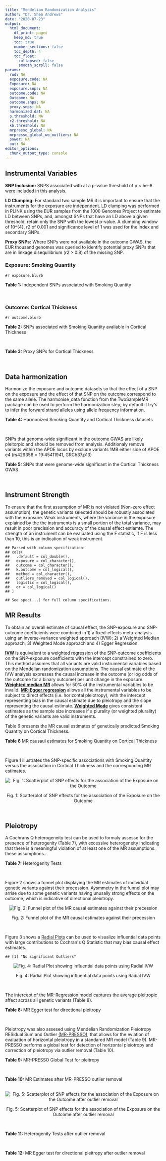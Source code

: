 ```yaml
---
title: "Mendelian Randomization Analysis"
author: "Dr. Shea Andrews"
date: "2020-07-23"
output:
  html_document:
    df_print: paged
    keep_md: true
    toc: true
    number_sections: false
    toc_depth: 4
    toc_float:
      collapsed: false
      smooth_scroll: false
params:
  rwd: NA
  exposure.code: NA
  Exposure: NA
  exposure.snps: NA
  outcome.code: NA
  Outcome: NA
  outcome.snps: NA
  proxy.snps: NA
  harmonized.dat: NA
  p.threshold: NA
  r2.threshold: NA
  kb.threshold: NA
  mrpresso_global: NA
  mrpresso_global_wo_outliers: NA
  power: NA
  out: NA
editor_options:
  chunk_output_type: console
---
```







## Instrumental Variables
**SNP Inclusion:** SNPS associated with at a p-value threshold of p < 5e-8 were included in this analysis.
<br>

**LD Clumping:** For standard two sample MR it is important to ensure that the instruments for the exposure are independent. LD clumping was performed in PLINK using the EUR samples from the 1000 Genomes Project to estimate LD between SNPs, and, amongst SNPs that have an LD above a given threshold, retain only the SNP with the lowest p-value. A clumping window of 10^{4}, r2 of 0.001 and significance level of 1 was used for the index and secondary SNPs.
<br>

**Proxy SNPs:** Where SNPs were not available in the outcome GWAS, the EUR thousand genomes was queried to identify potential proxy SNPs that are in linkage disequilibrium (r2 > 0.8) of the missing SNP.
<br>

### Exposure: Smoking Quantity
`#r exposure.blurb`
<br>

**Table 1:** Independent SNPs associated with Smoking Quantity
<div data-pagedtable="false">
  <script data-pagedtable-source type="application/json">
{"columns":[{"label":["SNP"],"name":[1],"type":["chr"],"align":["left"]},{"label":["CHROM"],"name":[2],"type":["dbl"],"align":["right"]},{"label":["POS"],"name":[3],"type":["dbl"],"align":["right"]},{"label":["REF"],"name":[4],"type":["chr"],"align":["left"]},{"label":["ALT"],"name":[5],"type":["chr"],"align":["left"]},{"label":["AF"],"name":[6],"type":["dbl"],"align":["right"]},{"label":["BETA"],"name":[7],"type":["dbl"],"align":["right"]},{"label":["SE"],"name":[8],"type":["dbl"],"align":["right"]},{"label":["Z"],"name":[9],"type":["dbl"],"align":["right"]},{"label":["P"],"name":[10],"type":["dbl"],"align":["right"]},{"label":["N"],"name":[11],"type":["dbl"],"align":["right"]},{"label":["TRAIT"],"name":[12],"type":["chr"],"align":["left"]}],"data":[{"1":"rs6663484","2":"1","3":"33878554","4":"T","5":"G","6":"0.3572470","7":"0.009431570","8":"0.001715454","9":"5.498","10":"3.843e-08","11":"335394","12":"Cigarettes_Per_Day"},{"1":"rs11264100","2":"1","3":"35591626","4":"A","5":"G","6":"0.8814240","7":"-0.010396900","8":"0.001714250","9":"-6.065","10":"1.323e-09","11":"335394","12":"Cigarettes_Per_Day"},{"1":"rs2072659","2":"1","3":"154548521","4":"C","5":"G","6":"0.1007260","7":"-0.012620500","8":"0.001711486","9":"-7.374","10":"1.659e-13","11":"335394","12":"Cigarettes_Per_Day"},{"1":"rs34973462","2":"1","3":"175993820","4":"C","5":"T","6":"0.4145770","7":"0.010078692","8":"0.001714646","9":"5.878","10":"4.157e-09","11":"335394","12":"Cigarettes_Per_Day"},{"1":"rs7599488","2":"2","3":"60718347","4":"C","5":"T","6":"0.4428680","7":"0.009946318","8":"0.001709871","9":"5.817","10":"5.974e-09","11":"337334","12":"Cigarettes_Per_Day"},{"1":"rs78408772","2":"2","3":"62710608","4":"C","5":"T","6":"0.0813701","7":"-0.009453846","8":"0.001710484","9":"-5.527","10":"3.250e-08","11":"337334","12":"Cigarettes_Per_Day"},{"1":"rs10204824","2":"2","3":"148372720","4":"A","5":"G","6":"0.5798550","7":"-0.012300300","8":"0.001706952","9":"-7.206","10":"5.754e-13","11":"337334","12":"Cigarettes_Per_Day"},{"1":"rs2084533","2":"3","3":"16872929","4":"C","5":"T","6":"0.3500730","7":"0.010643680","8":"0.001709005","9":"6.228","10":"4.718e-10","11":"337334","12":"Cigarettes_Per_Day"},{"1":"rs7431710","2":"3","3":"48935583","4":"G","5":"A","6":"0.6480000","7":"-0.012329218","8":"0.001711441","9":"-7.204","10":"5.832e-13","11":"335553","12":"Cigarettes_Per_Day"},{"1":"rs58889493","2":"3","3":"85622699","4":"T","5":"A","6":"0.6837700","7":"0.009410614","8":"0.001715074","9":"5.487","10":"4.095e-08","11":"335553","12":"Cigarettes_Per_Day"},{"1":"rs699165","2":"3","3":"136224697","4":"A","5":"G","6":"0.8056560","7":"0.009942930","8":"0.001709877","9":"5.815","10":"6.079e-09","11":"337334","12":"Cigarettes_Per_Day"},{"1":"rs28813180","2":"3","3":"158083918","4":"G","5":"A","6":"0.5027290","7":"-0.011008200","8":"0.001708552","9":"-6.443","10":"1.169e-10","11":"337334","12":"Cigarettes_Per_Day"},{"1":"rs1024323","2":"4","3":"3006043","4":"C","5":"T","6":"0.4675490","7":"-0.009949721","8":"0.001709868","9":"-5.819","10":"5.926e-09","11":"337334","12":"Cigarettes_Per_Day"},{"1":"rs11940255","2":"4","3":"67086288","4":"G","5":"A","6":"0.6773900","7":"-0.010943792","8":"0.001708633","9":"-6.405","10":"1.504e-10","11":"337334","12":"Cigarettes_Per_Day"},{"1":"rs10018253","2":"4","3":"67961464","4":"A","5":"C","6":"0.3268620","7":"0.022056800","8":"0.003634931","9":"6.068","10":"1.295e-09","11":"73380","12":"Cigarettes_Per_Day"},{"1":"rs7766641","2":"6","3":"26184102","4":"G","5":"A","6":"0.3434330","7":"-0.010904588","8":"0.001713211","9":"-6.365","10":"1.954e-10","11":"335553","12":"Cigarettes_Per_Day"},{"1":"rs215600","2":"7","3":"32333642","4":"G","5":"A","6":"0.6815510","7":"-0.016194228","8":"0.001702147","9":"-9.514","10":"1.829e-21","11":"337334","12":"Cigarettes_Per_Day"},{"1":"rs62447179","2":"7","3":"50339609","4":"G","5":"A","6":"0.3121600","7":"-0.009971783","8":"0.001709839","9":"-5.832","10":"5.466e-09","11":"337334","12":"Cigarettes_Per_Day"},{"1":"rs2741351","2":"8","3":"27418040","4":"A","5":"C","6":"0.8433190","7":"0.011704500","8":"0.001707690","9":"6.854","10":"7.189e-12","11":"337334","12":"Cigarettes_Per_Day"},{"1":"rs4236926","2":"8","3":"42578059","4":"T","5":"G","6":"0.7646630","7":"0.020466200","8":"0.001696893","9":"12.061","10":"1.700e-33","11":"337334","12":"Cigarettes_Per_Day"},{"1":"rs790564","2":"8","3":"64604218","4":"A","5":"C","6":"0.7583510","7":"-0.011035300","8":"0.001708519","9":"-6.459","10":"1.055e-10","11":"337334","12":"Cigarettes_Per_Day"},{"1":"rs112151537","2":"9","3":"136455785","4":"C","5":"T","6":"0.0419238","7":"0.012560790","8":"0.001706629","9":"7.360","10":"1.833e-13","11":"337334","12":"Cigarettes_Per_Day"},{"1":"rs3025383","2":"9","3":"136502369","4":"T","5":"C","6":"0.1737550","7":"-0.017286900","8":"0.001700802","9":"-10.164","10":"2.856e-24","11":"337334","12":"Cigarettes_Per_Day"},{"1":"rs11186852","2":"10","3":"93962124","4":"T","5":"C","6":"0.2589970","7":"0.009375700","8":"0.001710582","9":"5.481","10":"4.225e-08","11":"337334","12":"Cigarettes_Per_Day"},{"1":"rs7951365","2":"11","3":"16377044","4":"T","5":"C","6":"0.2905450","7":"0.011608000","8":"0.001707809","9":"6.797","10":"1.066e-11","11":"337334","12":"Cigarettes_Per_Day"},{"1":"rs10742683","2":"11","3":"43667625","4":"G","5":"A","6":"0.4711050","7":"-0.009435166","8":"0.001710509","9":"-5.516","10":"3.470e-08","11":"337334","12":"Cigarettes_Per_Day"},{"1":"rs113001570","2":"11","3":"46737412","4":"A","5":"T","6":"0.0538378","7":"0.010525000","8":"0.001709153","9":"6.158","10":"7.383e-10","11":"337334","12":"Cigarettes_Per_Day"},{"1":"rs7125588","2":"11","3":"113436072","4":"A","5":"G","6":"0.3864800","7":"-0.011853500","8":"0.001707506","9":"-6.942","10":"3.875e-12","11":"337334","12":"Cigarettes_Per_Day"},{"1":"rs11846838","2":"14","3":"104184737","4":"G","5":"A","6":"0.3943150","7":"0.010082117","8":"0.001709703","9":"5.897","10":"3.700e-09","11":"337334","12":"Cigarettes_Per_Day"},{"1":"rs632811","2":"15","3":"59155050","4":"A","5":"G","6":"0.3428420","7":"-0.011826700","8":"0.001832742","9":"-6.453","10":"1.097e-10","11":"292829","12":"Cigarettes_Per_Day"},{"1":"rs10519203","2":"15","3":"78814046","4":"G","5":"A","6":"0.6650290","7":"-0.060766535","8":"0.001663652","9":"-36.526","10":"4.310e-292","11":"330721","12":"Cigarettes_Per_Day"},{"1":"rs4887093","2":"15","3":"79043853","4":"C","5":"G","6":"0.3424310","7":"-0.030542300","8":"0.003612337","9":"-8.455","10":"2.780e-17","11":"73380","12":"Cigarettes_Per_Day"},{"1":"rs182317","2":"15","3":"89943601","4":"G","5":"T","6":"0.3247800","7":"-0.010572371","8":"0.001726101","9":"-6.125","10":"9.082e-10","11":"330721","12":"Cigarettes_Per_Day"},{"1":"rs1592485","2":"16","3":"52093549","4":"C","5":"A","6":"0.6552290","7":"-0.011163824","8":"0.001713294","9":"-6.516","10":"7.210e-11","11":"335394","12":"Cigarettes_Per_Day"},{"1":"rs12924872","2":"16","3":"69552215","4":"C","5":"T","6":"0.4650860","7":"-0.009492899","8":"0.001715378","9":"-5.534","10":"3.130e-08","11":"335394","12":"Cigarettes_Per_Day"},{"1":"rs258321","2":"16","3":"89756473","4":"A","5":"G","6":"0.3990170","7":"0.011058400","8":"0.001713425","9":"6.454","10":"1.086e-10","11":"335394","12":"Cigarettes_Per_Day"},{"1":"rs4485470","2":"18","3":"62125063","4":"G","5":"A","6":"0.6147690","7":"-0.010643685","8":"0.001709005","9":"-6.228","10":"4.729e-10","11":"337334","12":"Cigarettes_Per_Day"},{"1":"rs59208569","2":"19","3":"4044424","4":"G","5":"C","6":"0.8391680","7":"0.010931927","8":"0.001708648","9":"6.398","10":"1.576e-10","11":"337334","12":"Cigarettes_Per_Day"},{"1":"rs34406232","2":"19","3":"41305530","4":"C","5":"A","6":"0.0251468","7":"-0.016630341","8":"0.001718543","9":"-9.677","10":"3.793e-22","11":"330721","12":"Cigarettes_Per_Day"},{"1":"rs56113850","2":"19","3":"41353107","4":"T","5":"C","6":"0.5750370","7":"0.036126600","8":"0.001694336","9":"21.322","10":"7.140e-101","11":"330721","12":"Cigarettes_Per_Day"},{"1":"rs117875279","2":"19","3":"41498715","4":"G","5":"A","6":"0.0172289","7":"-0.010721377","8":"0.001725914","9":"-6.212","10":"5.230e-10","11":"330721","12":"Cigarettes_Per_Day"},{"1":"rs6078373","2":"20","3":"11863500","4":"G","5":"A","6":"0.4282090","7":"0.011213272","8":"0.001708299","9":"6.564","10":"5.243e-11","11":"337334","12":"Cigarettes_Per_Day"},{"1":"rs1737894","2":"20","3":"31054702","4":"C","5":"G","6":"0.4553280","7":"0.011746800","8":"0.001707638","9":"6.879","10":"6.042e-12","11":"337334","12":"Cigarettes_Per_Day"},{"1":"rs2273500","2":"20","3":"61986949","4":"T","5":"C","6":"0.1678790","7":"0.018190100","8":"0.001699691","9":"10.702","10":"9.928e-27","11":"337334","12":"Cigarettes_Per_Day"},{"1":"rs7281463","2":"21","3":"40520783","4":"A","5":"C","6":"0.3389620","7":"0.009589740","8":"0.001710316","9":"5.607","10":"2.061e-08","11":"337334","12":"Cigarettes_Per_Day"}],"options":{"columns":{"min":{},"max":[10]},"rows":{"min":[10],"max":[10]},"pages":{}}}
  </script>
</div>
<br>

### Outcome: Cortical Thickness
`#r outcome.blurb`
<br>

**Table 2:** SNPs associated with Smoking Quantity avaliable in Cortical Thickness
<div data-pagedtable="false">
  <script data-pagedtable-source type="application/json">
{"columns":[{"label":["SNP"],"name":[1],"type":["chr"],"align":["left"]},{"label":["CHROM"],"name":[2],"type":["dbl"],"align":["right"]},{"label":["POS"],"name":[3],"type":["dbl"],"align":["right"]},{"label":["REF"],"name":[4],"type":["chr"],"align":["left"]},{"label":["ALT"],"name":[5],"type":["chr"],"align":["left"]},{"label":["AF"],"name":[6],"type":["dbl"],"align":["right"]},{"label":["BETA"],"name":[7],"type":["dbl"],"align":["right"]},{"label":["SE"],"name":[8],"type":["dbl"],"align":["right"]},{"label":["Z"],"name":[9],"type":["dbl"],"align":["right"]},{"label":["P"],"name":[10],"type":["dbl"],"align":["right"]},{"label":["N"],"name":[11],"type":["dbl"],"align":["right"]},{"label":["TRAIT"],"name":[12],"type":["chr"],"align":["left"]}],"data":[{"1":"rs6663484","2":"1","3":"33878554","4":"T","5":"G","6":"0.3507","7":"0.0004","8":"0.0008","9":"0.5000000","10":"0.62350","11":"32872","12":"Cortical_Thickness"},{"1":"rs11264100","2":"1","3":"35591626","4":"A","5":"G","6":"0.8763","7":"-0.0019","8":"0.0013","9":"-1.4615400","10":"0.12430","11":"31796","12":"Cortical_Thickness"},{"1":"rs2072659","2":"1","3":"154548521","4":"C","5":"G","6":"0.1034","7":"-0.0008","8":"0.0017","9":"-0.4705880","10":"0.64060","11":"22003","12":"Cortical_Thickness"},{"1":"rs34973462","2":"1","3":"175993820","4":"C","5":"T","6":"0.3464","7":"-0.0010","8":"0.0008","9":"-1.2500000","10":"0.18880","11":"32872","12":"Cortical_Thickness"},{"1":"rs7599488","2":"2","3":"60718347","4":"C","5":"T","6":"0.4245","7":"0.0010","8":"0.0008","9":"1.2500000","10":"0.19870","11":"32872","12":"Cortical_Thickness"},{"1":"rs78408772","2":"2","3":"62710608","4":"C","5":"T","6":"0.1069","7":"-0.0010","8":"0.0013","9":"-0.7692308","10":"0.41320","11":"32872","12":"Cortical_Thickness"},{"1":"rs10204824","2":"2","3":"148372720","4":"A","5":"G","6":"0.6481","7":"-0.0012","8":"0.0008","9":"-1.5000000","10":"0.15700","11":"32512","12":"Cortical_Thickness"},{"1":"rs2084533","2":"3","3":"16872929","4":"C","5":"T","6":"0.3198","7":"-0.0003","8":"0.0008","9":"-0.3750000","10":"0.70930","11":"32512","12":"Cortical_Thickness"},{"1":"rs7431710","2":"3","3":"48935583","4":"G","5":"A","6":"0.6483","7":"-0.0006","8":"0.0008","9":"-0.7500000","10":"0.43910","11":"32535","12":"Cortical_Thickness"},{"1":"rs58889493","2":"3","3":"85622699","4":"T","5":"A","6":"0.6302","7":"0.0018","8":"0.0008","9":"2.2500000","10":"0.01927","11":"32872","12":"Cortical_Thickness"},{"1":"rs699165","2":"3","3":"136224697","4":"A","5":"G","6":"0.7469","7":"0.0009","8":"0.0009","9":"1.0000000","10":"0.31790","11":"32872","12":"Cortical_Thickness"},{"1":"rs28813180","2":"3","3":"158083918","4":"G","5":"A","6":"0.5016","7":"-0.0016","8":"0.0008","9":"-2.0000000","10":"0.03251","11":"32872","12":"Cortical_Thickness"},{"1":"rs1024323","2":"4","3":"3006043","4":"C","5":"T","6":"0.3812","7":"-0.0005","8":"0.0008","9":"-0.6250000","10":"0.54960","11":"32872","12":"Cortical_Thickness"},{"1":"rs11940255","2":"4","3":"67086288","4":"G","5":"A","6":"0.7141","7":"0.0004","8":"0.0009","9":"0.4444444","10":"0.65160","11":"32249","12":"Cortical_Thickness"},{"1":"rs10018253","2":"4","3":"67961464","4":"A","5":"C","6":"0.2556","7":"-0.0009","8":"0.0009","9":"-1.0000000","10":"0.30830","11":"32486","12":"Cortical_Thickness"},{"1":"rs7766641","2":"6","3":"26184102","4":"G","5":"A","6":"0.2766","7":"0.0011","8":"0.0009","9":"1.2222222","10":"0.18730","11":"32872","12":"Cortical_Thickness"},{"1":"rs215600","2":"7","3":"32333642","4":"G","5":"A","6":"0.6484","7":"0.0014","8":"0.0008","9":"1.7500000","10":"0.06755","11":"32872","12":"Cortical_Thickness"},{"1":"rs62447179","2":"7","3":"50339609","4":"G","5":"A","6":"0.3040","7":"-0.0008","8":"0.0008","9":"-1.0000000","10":"0.34370","11":"32872","12":"Cortical_Thickness"},{"1":"rs2741351","2":"8","3":"27418040","4":"A","5":"C","6":"0.8260","7":"-0.0004","8":"0.0010","9":"-0.4000000","10":"0.69410","11":"32872","12":"Cortical_Thickness"},{"1":"rs4236926","2":"8","3":"42578059","4":"T","5":"G","6":"0.7669","7":"-0.0003","8":"0.0009","9":"-0.3333330","10":"0.76440","11":"32680","12":"Cortical_Thickness"},{"1":"rs790564","2":"8","3":"64604218","4":"A","5":"C","6":"0.7228","7":"-0.0001","8":"0.0009","9":"-0.1111110","10":"0.93760","11":"32872","12":"Cortical_Thickness"},{"1":"rs112151537","2":"9","3":"136455785","4":"C","5":"T","6":"0.0534","7":"-0.0028","8":"0.0022","9":"-1.2727273","10":"0.18940","11":"23666","12":"Cortical_Thickness"},{"1":"rs3025383","2":"9","3":"136502369","4":"T","5":"C","6":"0.1894","7":"0.0014","8":"0.0010","9":"1.4000000","10":"0.14490","11":"32764","12":"Cortical_Thickness"},{"1":"rs11186852","2":"10","3":"93962124","4":"T","5":"C","6":"0.2762","7":"0.0004","8":"0.0009","9":"0.4444440","10":"0.65370","11":"32872","12":"Cortical_Thickness"},{"1":"rs7951365","2":"11","3":"16377044","4":"T","5":"C","6":"0.3195","7":"0.0008","8":"0.0008","9":"1.0000000","10":"0.33940","11":"32410","12":"Cortical_Thickness"},{"1":"rs10742683","2":"11","3":"43667625","4":"G","5":"A","6":"0.4197","7":"0.0016","8":"0.0008","9":"2.0000000","10":"0.03763","11":"32872","12":"Cortical_Thickness"},{"1":"rs113001570","2":"11","3":"46737412","4":"A","5":"T","6":"0.0628","7":"-0.0029","8":"0.0016","9":"-1.8125000","10":"0.06618","11":"32872","12":"Cortical_Thickness"},{"1":"rs7125588","2":"11","3":"113436072","4":"A","5":"G","6":"0.4317","7":"0.0002","8":"0.0008","9":"0.2500000","10":"0.74700","11":"32872","12":"Cortical_Thickness"},{"1":"rs11846838","2":"14","3":"104184737","4":"G","5":"A","6":"0.3266","7":"0.0015","8":"0.0008","9":"1.8750000","10":"0.07486","11":"32015","12":"Cortical_Thickness"},{"1":"rs632811","2":"15","3":"59155050","4":"A","5":"G","6":"0.3353","7":"-0.0010","8":"0.0008","9":"-1.2500000","10":"0.21330","11":"32872","12":"Cortical_Thickness"},{"1":"rs10519203","2":"15","3":"78814046","4":"G","5":"A","6":"0.6610","7":"-0.0005","8":"0.0008","9":"-0.6250000","10":"0.51100","11":"32872","12":"Cortical_Thickness"},{"1":"rs182317","2":"15","3":"89943601","4":"G","5":"T","6":"0.3605","7":"0.0015","8":"0.0008","9":"1.8750000","10":"0.04760","11":"32872","12":"Cortical_Thickness"},{"1":"rs1592485","2":"16","3":"52093549","4":"C","5":"A","6":"0.6100","7":"-0.0002","8":"0.0008","9":"-0.2500000","10":"0.76960","11":"32872","12":"Cortical_Thickness"},{"1":"rs12924872","2":"16","3":"69552215","4":"C","5":"T","6":"0.4752","7":"-0.0002","8":"0.0008","9":"-0.2500000","10":"0.79620","11":"32872","12":"Cortical_Thickness"},{"1":"rs258321","2":"16","3":"89756473","4":"A","5":"G","6":"0.4263","7":"-0.0007","8":"0.0008","9":"-0.8750000","10":"0.36710","11":"32764","12":"Cortical_Thickness"},{"1":"rs4485470","2":"18","3":"62125063","4":"G","5":"A","6":"0.5842","7":"0.0004","8":"0.0008","9":"0.5000000","10":"0.64920","11":"32872","12":"Cortical_Thickness"},{"1":"rs59208569","2":"19","3":"4044424","4":"G","5":"C","6":"0.8249","7":"0.0013","8":"0.0011","9":"1.1818182","10":"0.22830","11":"32072","12":"Cortical_Thickness"},{"1":"rs34406232","2":"19","3":"41305530","4":"C","5":"A","6":"0.0253","7":"0.0035","8":"0.0024","9":"1.4583333","10":"0.15580","11":"32296","12":"Cortical_Thickness"},{"1":"rs56113850","2":"19","3":"41353107","4":"T","5":"C","6":"0.5648","7":"-0.0006","8":"0.0009","9":"-0.6666670","10":"0.51340","11":"27091","12":"Cortical_Thickness"},{"1":"rs117875279","2":"19","3":"41498715","4":"G","5":"A","6":"0.0122","7":"0.0032","8":"0.0041","9":"0.7804878","10":"0.43200","11":"28120","12":"Cortical_Thickness"},{"1":"rs6078373","2":"20","3":"11863500","4":"G","5":"A","6":"0.4049","7":"-0.0003","8":"0.0008","9":"-0.3750000","10":"0.73870","11":"32872","12":"Cortical_Thickness"},{"1":"rs2273500","2":"20","3":"61986949","4":"T","5":"C","6":"0.1497","7":"-0.0018","8":"0.0014","9":"-1.2857100","10":"0.19890","11":"21706","12":"Cortical_Thickness"},{"1":"rs7281463","2":"21","3":"40520783","4":"A","5":"C","6":"0.4117","7":"0.0002","8":"0.0008","9":"0.2500000","10":"0.79000","11":"32872","12":"Cortical_Thickness"},{"1":"rs4887093","2":"NA","3":"NA","4":"NA","5":"NA","6":"NA","7":"NA","8":"NA","9":"NA","10":"NA","11":"NA","12":"NA"},{"1":"rs1737894","2":"NA","3":"NA","4":"NA","5":"NA","6":"NA","7":"NA","8":"NA","9":"NA","10":"NA","11":"NA","12":"NA"}],"options":{"columns":{"min":{},"max":[10]},"rows":{"min":[10],"max":[10]},"pages":{}}}
  </script>
</div>
<br>

**Table 3:** Proxy SNPs for Cortical Thickness
<div data-pagedtable="false">
  <script data-pagedtable-source type="application/json">
{"columns":[{"label":["target_snp"],"name":[1],"type":["chr"],"align":["left"]},{"label":["proxy_snp"],"name":[2],"type":["chr"],"align":["left"]},{"label":["ld.r2"],"name":[3],"type":["dbl"],"align":["right"]},{"label":["Dprime"],"name":[4],"type":["dbl"],"align":["right"]},{"label":["PHASE"],"name":[5],"type":["chr"],"align":["left"]},{"label":["X12"],"name":[6],"type":["lgl"],"align":["right"]},{"label":["CHROM"],"name":[7],"type":["dbl"],"align":["right"]},{"label":["POS"],"name":[8],"type":["dbl"],"align":["right"]},{"label":["REF.proxy"],"name":[9],"type":["chr"],"align":["left"]},{"label":["ALT.proxy"],"name":[10],"type":["chr"],"align":["left"]},{"label":["AF"],"name":[11],"type":["dbl"],"align":["right"]},{"label":["BETA"],"name":[12],"type":["dbl"],"align":["right"]},{"label":["SE"],"name":[13],"type":["dbl"],"align":["right"]},{"label":["Z"],"name":[14],"type":["dbl"],"align":["right"]},{"label":["P"],"name":[15],"type":["dbl"],"align":["right"]},{"label":["N"],"name":[16],"type":["dbl"],"align":["right"]},{"label":["TRAIT"],"name":[17],"type":["chr"],"align":["left"]},{"label":["ref"],"name":[18],"type":["chr"],"align":["left"]},{"label":["ref.proxy"],"name":[19],"type":["chr"],"align":["left"]},{"label":["alt"],"name":[20],"type":["chr"],"align":["left"]},{"label":["alt.proxy"],"name":[21],"type":["chr"],"align":["left"]},{"label":["ALT"],"name":[22],"type":["chr"],"align":["left"]},{"label":["REF"],"name":[23],"type":["chr"],"align":["left"]},{"label":["proxy.outcome"],"name":[24],"type":["lgl"],"align":["right"]}],"data":[{"1":"rs1737894","2":"rs293534","3":"0.983131","4":"0.995736","5":"GG/CA","6":"NA","7":"20","8":"31065490","9":"A","10":"G","11":"0.397","12":"-9e-04","13":"8e-04","14":"-1.125","15":"0.2243","16":"32872","17":"Cortical_Thickness","18":"G","19":"G","20":"C","21":"A","22":"G","23":"C","24":"TRUE"}],"options":{"columns":{"min":{},"max":[10]},"rows":{"min":[10],"max":[10]},"pages":{}}}
  </script>
</div>
<br>

## Data harmonization
Harmonize the exposure and outcome datasets so that the effect of a SNP on the exposure and the effect of that SNP on the outcome correspond to the same allele. The harmonise_data function from the TwoSampleMR package can be used to perform the harmonization step, by default it try's to infer the forward strand alleles using allele frequency information.
<br>

**Table 4:** Harmonized Smoking Quantity and Cortical Thickness datasets
<div data-pagedtable="false">
  <script data-pagedtable-source type="application/json">
{"columns":[{"label":["SNP"],"name":[1],"type":["chr"],"align":["left"]},{"label":["effect_allele.exposure"],"name":[2],"type":["chr"],"align":["left"]},{"label":["other_allele.exposure"],"name":[3],"type":["chr"],"align":["left"]},{"label":["effect_allele.outcome"],"name":[4],"type":["chr"],"align":["left"]},{"label":["other_allele.outcome"],"name":[5],"type":["chr"],"align":["left"]},{"label":["beta.exposure"],"name":[6],"type":["dbl"],"align":["right"]},{"label":["beta.outcome"],"name":[7],"type":["dbl"],"align":["right"]},{"label":["eaf.exposure"],"name":[8],"type":["dbl"],"align":["right"]},{"label":["eaf.outcome"],"name":[9],"type":["dbl"],"align":["right"]},{"label":["remove"],"name":[10],"type":["lgl"],"align":["right"]},{"label":["palindromic"],"name":[11],"type":["lgl"],"align":["right"]},{"label":["ambiguous"],"name":[12],"type":["lgl"],"align":["right"]},{"label":["id.outcome"],"name":[13],"type":["chr"],"align":["left"]},{"label":["chr.outcome"],"name":[14],"type":["dbl"],"align":["right"]},{"label":["pos.outcome"],"name":[15],"type":["dbl"],"align":["right"]},{"label":["se.outcome"],"name":[16],"type":["dbl"],"align":["right"]},{"label":["z.outcome"],"name":[17],"type":["dbl"],"align":["right"]},{"label":["pval.outcome"],"name":[18],"type":["dbl"],"align":["right"]},{"label":["samplesize.outcome"],"name":[19],"type":["dbl"],"align":["right"]},{"label":["outcome"],"name":[20],"type":["chr"],"align":["left"]},{"label":["mr_keep.outcome"],"name":[21],"type":["lgl"],"align":["right"]},{"label":["pval_origin.outcome"],"name":[22],"type":["chr"],"align":["left"]},{"label":["chr.exposure"],"name":[23],"type":["dbl"],"align":["right"]},{"label":["pos.exposure"],"name":[24],"type":["dbl"],"align":["right"]},{"label":["se.exposure"],"name":[25],"type":["dbl"],"align":["right"]},{"label":["z.exposure"],"name":[26],"type":["dbl"],"align":["right"]},{"label":["pval.exposure"],"name":[27],"type":["dbl"],"align":["right"]},{"label":["samplesize.exposure"],"name":[28],"type":["dbl"],"align":["right"]},{"label":["exposure"],"name":[29],"type":["chr"],"align":["left"]},{"label":["mr_keep.exposure"],"name":[30],"type":["lgl"],"align":["right"]},{"label":["pval_origin.exposure"],"name":[31],"type":["chr"],"align":["left"]},{"label":["id.exposure"],"name":[32],"type":["chr"],"align":["left"]},{"label":["action"],"name":[33],"type":["dbl"],"align":["right"]},{"label":["mr_keep"],"name":[34],"type":["lgl"],"align":["right"]},{"label":["pt"],"name":[35],"type":["dbl"],"align":["right"]},{"label":["pleitropy_keep"],"name":[36],"type":["lgl"],"align":["right"]},{"label":["mrpresso_RSSobs"],"name":[37],"type":["lgl"],"align":["right"]},{"label":["mrpresso_pval"],"name":[38],"type":["lgl"],"align":["right"]},{"label":["mrpresso_keep"],"name":[39],"type":["lgl"],"align":["right"]}],"data":[{"1":"rs10018253","2":"C","3":"A","4":"C","5":"A","6":"0.022056800","7":"-0.0009","8":"0.3268620","9":"0.2556","10":"FALSE","11":"FALSE","12":"FALSE","13":"FimQPS","14":"4","15":"67961464","16":"0.0009","17":"-1.0000000","18":"0.30830","19":"32486","20":"Grasby2020thickness","21":"TRUE","22":"reported","23":"4","24":"67961464","25":"0.003634931","26":"6.068","27":"1.295e-09","28":"73380","29":"Liu2019smkcpd23andMe","30":"TRUE","31":"reported","32":"6keMW5","33":"2","34":"TRUE","35":"5e-08","36":"TRUE","37":"NA","38":"NA","39":"TRUE"},{"1":"rs10204824","2":"G","3":"A","4":"G","5":"A","6":"-0.012300300","7":"-0.0012","8":"0.5798550","9":"0.6481","10":"FALSE","11":"FALSE","12":"FALSE","13":"FimQPS","14":"2","15":"148372720","16":"0.0008","17":"-1.5000000","18":"0.15700","19":"32512","20":"Grasby2020thickness","21":"TRUE","22":"reported","23":"2","24":"148372720","25":"0.001706952","26":"-7.206","27":"5.754e-13","28":"337334","29":"Liu2019smkcpd23andMe","30":"TRUE","31":"reported","32":"6keMW5","33":"2","34":"TRUE","35":"5e-08","36":"TRUE","37":"NA","38":"NA","39":"TRUE"},{"1":"rs1024323","2":"T","3":"C","4":"T","5":"C","6":"-0.009949721","7":"-0.0005","8":"0.4675490","9":"0.3812","10":"FALSE","11":"FALSE","12":"FALSE","13":"FimQPS","14":"4","15":"3006043","16":"0.0008","17":"-0.6250000","18":"0.54960","19":"32872","20":"Grasby2020thickness","21":"TRUE","22":"reported","23":"4","24":"3006043","25":"0.001709868","26":"-5.819","27":"5.926e-09","28":"337334","29":"Liu2019smkcpd23andMe","30":"TRUE","31":"reported","32":"6keMW5","33":"2","34":"TRUE","35":"5e-08","36":"TRUE","37":"NA","38":"NA","39":"TRUE"},{"1":"rs10519203","2":"A","3":"G","4":"A","5":"G","6":"-0.060766535","7":"-0.0005","8":"0.6650290","9":"0.6610","10":"FALSE","11":"FALSE","12":"FALSE","13":"FimQPS","14":"15","15":"78814046","16":"0.0008","17":"-0.6250000","18":"0.51100","19":"32872","20":"Grasby2020thickness","21":"TRUE","22":"reported","23":"15","24":"78814046","25":"0.001663652","26":"-36.526","27":"1.000e-200","28":"330721","29":"Liu2019smkcpd23andMe","30":"TRUE","31":"reported","32":"6keMW5","33":"2","34":"TRUE","35":"5e-08","36":"TRUE","37":"NA","38":"NA","39":"TRUE"},{"1":"rs10742683","2":"A","3":"G","4":"A","5":"G","6":"-0.009435166","7":"0.0016","8":"0.4711050","9":"0.4197","10":"FALSE","11":"FALSE","12":"FALSE","13":"FimQPS","14":"11","15":"43667625","16":"0.0008","17":"2.0000000","18":"0.03763","19":"32872","20":"Grasby2020thickness","21":"TRUE","22":"reported","23":"11","24":"43667625","25":"0.001710509","26":"-5.516","27":"3.470e-08","28":"337334","29":"Liu2019smkcpd23andMe","30":"TRUE","31":"reported","32":"6keMW5","33":"2","34":"TRUE","35":"5e-08","36":"TRUE","37":"NA","38":"NA","39":"TRUE"},{"1":"rs11186852","2":"C","3":"T","4":"C","5":"T","6":"0.009375700","7":"0.0004","8":"0.2589970","9":"0.2762","10":"FALSE","11":"FALSE","12":"FALSE","13":"FimQPS","14":"10","15":"93962124","16":"0.0009","17":"0.4444440","18":"0.65370","19":"32872","20":"Grasby2020thickness","21":"TRUE","22":"reported","23":"10","24":"93962124","25":"0.001710582","26":"5.481","27":"4.225e-08","28":"337334","29":"Liu2019smkcpd23andMe","30":"TRUE","31":"reported","32":"6keMW5","33":"2","34":"TRUE","35":"5e-08","36":"TRUE","37":"NA","38":"NA","39":"TRUE"},{"1":"rs112151537","2":"T","3":"C","4":"T","5":"C","6":"0.012560790","7":"-0.0028","8":"0.0419238","9":"0.0534","10":"FALSE","11":"FALSE","12":"FALSE","13":"FimQPS","14":"9","15":"136455785","16":"0.0022","17":"-1.2727273","18":"0.18940","19":"23666","20":"Grasby2020thickness","21":"TRUE","22":"reported","23":"9","24":"136455785","25":"0.001706629","26":"7.360","27":"1.833e-13","28":"337334","29":"Liu2019smkcpd23andMe","30":"TRUE","31":"reported","32":"6keMW5","33":"2","34":"TRUE","35":"5e-08","36":"TRUE","37":"NA","38":"NA","39":"TRUE"},{"1":"rs11264100","2":"G","3":"A","4":"G","5":"A","6":"-0.010396900","7":"-0.0019","8":"0.8814240","9":"0.8763","10":"FALSE","11":"FALSE","12":"FALSE","13":"FimQPS","14":"1","15":"35591626","16":"0.0013","17":"-1.4615400","18":"0.12430","19":"31796","20":"Grasby2020thickness","21":"TRUE","22":"reported","23":"1","24":"35591626","25":"0.001714250","26":"-6.065","27":"1.323e-09","28":"335394","29":"Liu2019smkcpd23andMe","30":"TRUE","31":"reported","32":"6keMW5","33":"2","34":"TRUE","35":"5e-08","36":"TRUE","37":"NA","38":"NA","39":"TRUE"},{"1":"rs113001570","2":"T","3":"A","4":"T","5":"A","6":"0.010525000","7":"-0.0029","8":"0.0538378","9":"0.0628","10":"FALSE","11":"TRUE","12":"FALSE","13":"FimQPS","14":"11","15":"46737412","16":"0.0016","17":"-1.8125000","18":"0.06618","19":"32872","20":"Grasby2020thickness","21":"TRUE","22":"reported","23":"11","24":"46737412","25":"0.001709153","26":"6.158","27":"7.383e-10","28":"337334","29":"Liu2019smkcpd23andMe","30":"TRUE","31":"reported","32":"6keMW5","33":"2","34":"TRUE","35":"5e-08","36":"TRUE","37":"NA","38":"NA","39":"TRUE"},{"1":"rs117875279","2":"A","3":"G","4":"A","5":"G","6":"-0.010721377","7":"0.0032","8":"0.0172289","9":"0.0122","10":"FALSE","11":"FALSE","12":"FALSE","13":"FimQPS","14":"19","15":"41498715","16":"0.0041","17":"0.7804878","18":"0.43200","19":"28120","20":"Grasby2020thickness","21":"TRUE","22":"reported","23":"19","24":"41498715","25":"0.001725914","26":"-6.212","27":"5.230e-10","28":"330721","29":"Liu2019smkcpd23andMe","30":"TRUE","31":"reported","32":"6keMW5","33":"2","34":"TRUE","35":"5e-08","36":"TRUE","37":"NA","38":"NA","39":"TRUE"},{"1":"rs11846838","2":"A","3":"G","4":"A","5":"G","6":"0.010082117","7":"0.0015","8":"0.3943150","9":"0.3266","10":"FALSE","11":"FALSE","12":"FALSE","13":"FimQPS","14":"14","15":"104184737","16":"0.0008","17":"1.8750000","18":"0.07486","19":"32015","20":"Grasby2020thickness","21":"TRUE","22":"reported","23":"14","24":"104184737","25":"0.001709703","26":"5.897","27":"3.700e-09","28":"337334","29":"Liu2019smkcpd23andMe","30":"TRUE","31":"reported","32":"6keMW5","33":"2","34":"TRUE","35":"5e-08","36":"TRUE","37":"NA","38":"NA","39":"TRUE"},{"1":"rs11940255","2":"A","3":"G","4":"A","5":"G","6":"-0.010943792","7":"0.0004","8":"0.6773900","9":"0.7141","10":"FALSE","11":"FALSE","12":"FALSE","13":"FimQPS","14":"4","15":"67086288","16":"0.0009","17":"0.4444444","18":"0.65160","19":"32249","20":"Grasby2020thickness","21":"TRUE","22":"reported","23":"4","24":"67086288","25":"0.001708633","26":"-6.405","27":"1.504e-10","28":"337334","29":"Liu2019smkcpd23andMe","30":"TRUE","31":"reported","32":"6keMW5","33":"2","34":"TRUE","35":"5e-08","36":"TRUE","37":"NA","38":"NA","39":"TRUE"},{"1":"rs12924872","2":"T","3":"C","4":"T","5":"C","6":"-0.009492899","7":"-0.0002","8":"0.4650860","9":"0.4752","10":"FALSE","11":"FALSE","12":"FALSE","13":"FimQPS","14":"16","15":"69552215","16":"0.0008","17":"-0.2500000","18":"0.79620","19":"32872","20":"Grasby2020thickness","21":"TRUE","22":"reported","23":"16","24":"69552215","25":"0.001715378","26":"-5.534","27":"3.130e-08","28":"335394","29":"Liu2019smkcpd23andMe","30":"TRUE","31":"reported","32":"6keMW5","33":"2","34":"TRUE","35":"5e-08","36":"TRUE","37":"NA","38":"NA","39":"TRUE"},{"1":"rs1592485","2":"A","3":"C","4":"A","5":"C","6":"-0.011163824","7":"-0.0002","8":"0.6552290","9":"0.6100","10":"FALSE","11":"FALSE","12":"FALSE","13":"FimQPS","14":"16","15":"52093549","16":"0.0008","17":"-0.2500000","18":"0.76960","19":"32872","20":"Grasby2020thickness","21":"TRUE","22":"reported","23":"16","24":"52093549","25":"0.001713294","26":"-6.516","27":"7.210e-11","28":"335394","29":"Liu2019smkcpd23andMe","30":"TRUE","31":"reported","32":"6keMW5","33":"2","34":"TRUE","35":"5e-08","36":"TRUE","37":"NA","38":"NA","39":"TRUE"},{"1":"rs1737894","2":"G","3":"C","4":"G","5":"C","6":"0.011746800","7":"-0.0009","8":"0.4553280","9":"0.3970","10":"FALSE","11":"TRUE","12":"TRUE","13":"FimQPS","14":"20","15":"31065490","16":"0.0008","17":"-1.1250000","18":"0.22430","19":"32872","20":"Grasby2020thickness","21":"TRUE","22":"reported","23":"20","24":"31054702","25":"0.001707638","26":"6.879","27":"6.042e-12","28":"337334","29":"Liu2019smkcpd23andMe","30":"TRUE","31":"reported","32":"6keMW5","33":"2","34":"FALSE","35":"5e-08","36":"TRUE","37":"NA","38":"NA","39":"NA"},{"1":"rs182317","2":"T","3":"G","4":"T","5":"G","6":"-0.010572371","7":"0.0015","8":"0.3247800","9":"0.3605","10":"FALSE","11":"FALSE","12":"FALSE","13":"FimQPS","14":"15","15":"89943601","16":"0.0008","17":"1.8750000","18":"0.04760","19":"32872","20":"Grasby2020thickness","21":"TRUE","22":"reported","23":"15","24":"89943601","25":"0.001726101","26":"-6.125","27":"9.082e-10","28":"330721","29":"Liu2019smkcpd23andMe","30":"TRUE","31":"reported","32":"6keMW5","33":"2","34":"TRUE","35":"5e-08","36":"TRUE","37":"NA","38":"NA","39":"TRUE"},{"1":"rs2072659","2":"G","3":"C","4":"G","5":"C","6":"-0.012620500","7":"-0.0008","8":"0.1007260","9":"0.1034","10":"FALSE","11":"TRUE","12":"FALSE","13":"FimQPS","14":"1","15":"154548521","16":"0.0017","17":"-0.4705880","18":"0.64060","19":"22003","20":"Grasby2020thickness","21":"TRUE","22":"reported","23":"1","24":"154548521","25":"0.001711486","26":"-7.374","27":"1.659e-13","28":"335394","29":"Liu2019smkcpd23andMe","30":"TRUE","31":"reported","32":"6keMW5","33":"2","34":"TRUE","35":"5e-08","36":"TRUE","37":"NA","38":"NA","39":"TRUE"},{"1":"rs2084533","2":"T","3":"C","4":"T","5":"C","6":"0.010643680","7":"-0.0003","8":"0.3500730","9":"0.3198","10":"FALSE","11":"FALSE","12":"FALSE","13":"FimQPS","14":"3","15":"16872929","16":"0.0008","17":"-0.3750000","18":"0.70930","19":"32512","20":"Grasby2020thickness","21":"TRUE","22":"reported","23":"3","24":"16872929","25":"0.001709005","26":"6.228","27":"4.718e-10","28":"337334","29":"Liu2019smkcpd23andMe","30":"TRUE","31":"reported","32":"6keMW5","33":"2","34":"TRUE","35":"5e-08","36":"TRUE","37":"NA","38":"NA","39":"TRUE"},{"1":"rs215600","2":"A","3":"G","4":"A","5":"G","6":"-0.016194228","7":"0.0014","8":"0.6815510","9":"0.6484","10":"FALSE","11":"FALSE","12":"FALSE","13":"FimQPS","14":"7","15":"32333642","16":"0.0008","17":"1.7500000","18":"0.06755","19":"32872","20":"Grasby2020thickness","21":"TRUE","22":"reported","23":"7","24":"32333642","25":"0.001702147","26":"-9.514","27":"1.829e-21","28":"337334","29":"Liu2019smkcpd23andMe","30":"TRUE","31":"reported","32":"6keMW5","33":"2","34":"TRUE","35":"5e-08","36":"TRUE","37":"NA","38":"NA","39":"TRUE"},{"1":"rs2273500","2":"C","3":"T","4":"C","5":"T","6":"0.018190100","7":"-0.0018","8":"0.1678790","9":"0.1497","10":"FALSE","11":"FALSE","12":"FALSE","13":"FimQPS","14":"20","15":"61986949","16":"0.0014","17":"-1.2857100","18":"0.19890","19":"21706","20":"Grasby2020thickness","21":"TRUE","22":"reported","23":"20","24":"61986949","25":"0.001699691","26":"10.702","27":"9.928e-27","28":"337334","29":"Liu2019smkcpd23andMe","30":"TRUE","31":"reported","32":"6keMW5","33":"2","34":"TRUE","35":"5e-08","36":"TRUE","37":"NA","38":"NA","39":"TRUE"},{"1":"rs258321","2":"G","3":"A","4":"G","5":"A","6":"0.011058400","7":"-0.0007","8":"0.3990170","9":"0.4263","10":"FALSE","11":"FALSE","12":"FALSE","13":"FimQPS","14":"16","15":"89756473","16":"0.0008","17":"-0.8750000","18":"0.36710","19":"32764","20":"Grasby2020thickness","21":"TRUE","22":"reported","23":"16","24":"89756473","25":"0.001713425","26":"6.454","27":"1.086e-10","28":"335394","29":"Liu2019smkcpd23andMe","30":"TRUE","31":"reported","32":"6keMW5","33":"2","34":"TRUE","35":"5e-08","36":"TRUE","37":"NA","38":"NA","39":"TRUE"},{"1":"rs2741351","2":"C","3":"A","4":"C","5":"A","6":"0.011704500","7":"-0.0004","8":"0.8433190","9":"0.8260","10":"FALSE","11":"FALSE","12":"FALSE","13":"FimQPS","14":"8","15":"27418040","16":"0.0010","17":"-0.4000000","18":"0.69410","19":"32872","20":"Grasby2020thickness","21":"TRUE","22":"reported","23":"8","24":"27418040","25":"0.001707690","26":"6.854","27":"7.189e-12","28":"337334","29":"Liu2019smkcpd23andMe","30":"TRUE","31":"reported","32":"6keMW5","33":"2","34":"TRUE","35":"5e-08","36":"TRUE","37":"NA","38":"NA","39":"TRUE"},{"1":"rs28813180","2":"A","3":"G","4":"A","5":"G","6":"-0.011008200","7":"-0.0016","8":"0.5027290","9":"0.5016","10":"FALSE","11":"FALSE","12":"FALSE","13":"FimQPS","14":"3","15":"158083918","16":"0.0008","17":"-2.0000000","18":"0.03251","19":"32872","20":"Grasby2020thickness","21":"TRUE","22":"reported","23":"3","24":"158083918","25":"0.001708552","26":"-6.443","27":"1.169e-10","28":"337334","29":"Liu2019smkcpd23andMe","30":"TRUE","31":"reported","32":"6keMW5","33":"2","34":"TRUE","35":"5e-08","36":"TRUE","37":"NA","38":"NA","39":"TRUE"},{"1":"rs3025383","2":"C","3":"T","4":"C","5":"T","6":"-0.017286900","7":"0.0014","8":"0.1737550","9":"0.1894","10":"FALSE","11":"FALSE","12":"FALSE","13":"FimQPS","14":"9","15":"136502369","16":"0.0010","17":"1.4000000","18":"0.14490","19":"32764","20":"Grasby2020thickness","21":"TRUE","22":"reported","23":"9","24":"136502369","25":"0.001700802","26":"-10.164","27":"2.856e-24","28":"337334","29":"Liu2019smkcpd23andMe","30":"TRUE","31":"reported","32":"6keMW5","33":"2","34":"TRUE","35":"5e-08","36":"TRUE","37":"NA","38":"NA","39":"TRUE"},{"1":"rs34406232","2":"A","3":"C","4":"A","5":"C","6":"-0.016630341","7":"0.0035","8":"0.0251468","9":"0.0253","10":"FALSE","11":"FALSE","12":"FALSE","13":"FimQPS","14":"19","15":"41305530","16":"0.0024","17":"1.4583333","18":"0.15580","19":"32296","20":"Grasby2020thickness","21":"TRUE","22":"reported","23":"19","24":"41305530","25":"0.001718543","26":"-9.677","27":"3.793e-22","28":"330721","29":"Liu2019smkcpd23andMe","30":"TRUE","31":"reported","32":"6keMW5","33":"2","34":"TRUE","35":"5e-08","36":"TRUE","37":"NA","38":"NA","39":"TRUE"},{"1":"rs34973462","2":"T","3":"C","4":"T","5":"C","6":"0.010078692","7":"-0.0010","8":"0.4145770","9":"0.3464","10":"FALSE","11":"FALSE","12":"FALSE","13":"FimQPS","14":"1","15":"175993820","16":"0.0008","17":"-1.2500000","18":"0.18880","19":"32872","20":"Grasby2020thickness","21":"TRUE","22":"reported","23":"1","24":"175993820","25":"0.001714646","26":"5.878","27":"4.157e-09","28":"335394","29":"Liu2019smkcpd23andMe","30":"TRUE","31":"reported","32":"6keMW5","33":"2","34":"TRUE","35":"5e-08","36":"TRUE","37":"NA","38":"NA","39":"TRUE"},{"1":"rs4236926","2":"G","3":"T","4":"G","5":"T","6":"0.020466200","7":"-0.0003","8":"0.7646630","9":"0.7669","10":"FALSE","11":"FALSE","12":"FALSE","13":"FimQPS","14":"8","15":"42578059","16":"0.0009","17":"-0.3333330","18":"0.76440","19":"32680","20":"Grasby2020thickness","21":"TRUE","22":"reported","23":"8","24":"42578059","25":"0.001696893","26":"12.061","27":"1.700e-33","28":"337334","29":"Liu2019smkcpd23andMe","30":"TRUE","31":"reported","32":"6keMW5","33":"2","34":"TRUE","35":"5e-08","36":"TRUE","37":"NA","38":"NA","39":"TRUE"},{"1":"rs4485470","2":"A","3":"G","4":"A","5":"G","6":"-0.010643685","7":"0.0004","8":"0.6147690","9":"0.5842","10":"FALSE","11":"FALSE","12":"FALSE","13":"FimQPS","14":"18","15":"62125063","16":"0.0008","17":"0.5000000","18":"0.64920","19":"32872","20":"Grasby2020thickness","21":"TRUE","22":"reported","23":"18","24":"62125063","25":"0.001709005","26":"-6.228","27":"4.729e-10","28":"337334","29":"Liu2019smkcpd23andMe","30":"TRUE","31":"reported","32":"6keMW5","33":"2","34":"TRUE","35":"5e-08","36":"TRUE","37":"NA","38":"NA","39":"TRUE"},{"1":"rs56113850","2":"C","3":"T","4":"C","5":"T","6":"0.036126600","7":"-0.0006","8":"0.5750370","9":"0.5648","10":"FALSE","11":"FALSE","12":"FALSE","13":"FimQPS","14":"19","15":"41353107","16":"0.0009","17":"-0.6666670","18":"0.51340","19":"27091","20":"Grasby2020thickness","21":"TRUE","22":"reported","23":"19","24":"41353107","25":"0.001694336","26":"21.322","27":"7.140e-101","28":"330721","29":"Liu2019smkcpd23andMe","30":"TRUE","31":"reported","32":"6keMW5","33":"2","34":"TRUE","35":"5e-08","36":"TRUE","37":"NA","38":"NA","39":"TRUE"},{"1":"rs58889493","2":"A","3":"T","4":"A","5":"T","6":"0.009410614","7":"0.0018","8":"0.6837700","9":"0.6302","10":"FALSE","11":"TRUE","12":"FALSE","13":"FimQPS","14":"3","15":"85622699","16":"0.0008","17":"2.2500000","18":"0.01927","19":"32872","20":"Grasby2020thickness","21":"TRUE","22":"reported","23":"3","24":"85622699","25":"0.001715074","26":"5.487","27":"4.095e-08","28":"335553","29":"Liu2019smkcpd23andMe","30":"TRUE","31":"reported","32":"6keMW5","33":"2","34":"TRUE","35":"5e-08","36":"TRUE","37":"NA","38":"NA","39":"TRUE"},{"1":"rs59208569","2":"C","3":"G","4":"C","5":"G","6":"0.010931927","7":"0.0013","8":"0.8391680","9":"0.8249","10":"FALSE","11":"TRUE","12":"FALSE","13":"FimQPS","14":"19","15":"4044424","16":"0.0011","17":"1.1818182","18":"0.22830","19":"32072","20":"Grasby2020thickness","21":"TRUE","22":"reported","23":"19","24":"4044424","25":"0.001708648","26":"6.398","27":"1.576e-10","28":"337334","29":"Liu2019smkcpd23andMe","30":"TRUE","31":"reported","32":"6keMW5","33":"2","34":"TRUE","35":"5e-08","36":"TRUE","37":"NA","38":"NA","39":"TRUE"},{"1":"rs6078373","2":"A","3":"G","4":"A","5":"G","6":"0.011213272","7":"-0.0003","8":"0.4282090","9":"0.4049","10":"FALSE","11":"FALSE","12":"FALSE","13":"FimQPS","14":"20","15":"11863500","16":"0.0008","17":"-0.3750000","18":"0.73870","19":"32872","20":"Grasby2020thickness","21":"TRUE","22":"reported","23":"20","24":"11863500","25":"0.001708299","26":"6.564","27":"5.243e-11","28":"337334","29":"Liu2019smkcpd23andMe","30":"TRUE","31":"reported","32":"6keMW5","33":"2","34":"TRUE","35":"5e-08","36":"TRUE","37":"NA","38":"NA","39":"TRUE"},{"1":"rs62447179","2":"A","3":"G","4":"A","5":"G","6":"-0.009971783","7":"-0.0008","8":"0.3121600","9":"0.3040","10":"FALSE","11":"FALSE","12":"FALSE","13":"FimQPS","14":"7","15":"50339609","16":"0.0008","17":"-1.0000000","18":"0.34370","19":"32872","20":"Grasby2020thickness","21":"TRUE","22":"reported","23":"7","24":"50339609","25":"0.001709839","26":"-5.832","27":"5.466e-09","28":"337334","29":"Liu2019smkcpd23andMe","30":"TRUE","31":"reported","32":"6keMW5","33":"2","34":"TRUE","35":"5e-08","36":"TRUE","37":"NA","38":"NA","39":"TRUE"},{"1":"rs632811","2":"G","3":"A","4":"G","5":"A","6":"-0.011826700","7":"-0.0010","8":"0.3428420","9":"0.3353","10":"FALSE","11":"FALSE","12":"FALSE","13":"FimQPS","14":"15","15":"59155050","16":"0.0008","17":"-1.2500000","18":"0.21330","19":"32872","20":"Grasby2020thickness","21":"TRUE","22":"reported","23":"15","24":"59155050","25":"0.001832742","26":"-6.453","27":"1.097e-10","28":"292829","29":"Liu2019smkcpd23andMe","30":"TRUE","31":"reported","32":"6keMW5","33":"2","34":"TRUE","35":"5e-08","36":"TRUE","37":"NA","38":"NA","39":"TRUE"},{"1":"rs6663484","2":"G","3":"T","4":"G","5":"T","6":"0.009431570","7":"0.0004","8":"0.3572470","9":"0.3507","10":"FALSE","11":"FALSE","12":"FALSE","13":"FimQPS","14":"1","15":"33878554","16":"0.0008","17":"0.5000000","18":"0.62350","19":"32872","20":"Grasby2020thickness","21":"TRUE","22":"reported","23":"1","24":"33878554","25":"0.001715454","26":"5.498","27":"3.843e-08","28":"335394","29":"Liu2019smkcpd23andMe","30":"TRUE","31":"reported","32":"6keMW5","33":"2","34":"TRUE","35":"5e-08","36":"TRUE","37":"NA","38":"NA","39":"TRUE"},{"1":"rs699165","2":"G","3":"A","4":"G","5":"A","6":"0.009942930","7":"0.0009","8":"0.8056560","9":"0.7469","10":"FALSE","11":"FALSE","12":"FALSE","13":"FimQPS","14":"3","15":"136224697","16":"0.0009","17":"1.0000000","18":"0.31790","19":"32872","20":"Grasby2020thickness","21":"TRUE","22":"reported","23":"3","24":"136224697","25":"0.001709877","26":"5.815","27":"6.079e-09","28":"337334","29":"Liu2019smkcpd23andMe","30":"TRUE","31":"reported","32":"6keMW5","33":"2","34":"TRUE","35":"5e-08","36":"TRUE","37":"NA","38":"NA","39":"TRUE"},{"1":"rs7125588","2":"G","3":"A","4":"G","5":"A","6":"-0.011853500","7":"0.0002","8":"0.3864800","9":"0.4317","10":"FALSE","11":"FALSE","12":"FALSE","13":"FimQPS","14":"11","15":"113436072","16":"0.0008","17":"0.2500000","18":"0.74700","19":"32872","20":"Grasby2020thickness","21":"TRUE","22":"reported","23":"11","24":"113436072","25":"0.001707506","26":"-6.942","27":"3.875e-12","28":"337334","29":"Liu2019smkcpd23andMe","30":"TRUE","31":"reported","32":"6keMW5","33":"2","34":"TRUE","35":"5e-08","36":"TRUE","37":"NA","38":"NA","39":"TRUE"},{"1":"rs7281463","2":"C","3":"A","4":"C","5":"A","6":"0.009589740","7":"0.0002","8":"0.3389620","9":"0.4117","10":"FALSE","11":"FALSE","12":"FALSE","13":"FimQPS","14":"21","15":"40520783","16":"0.0008","17":"0.2500000","18":"0.79000","19":"32872","20":"Grasby2020thickness","21":"TRUE","22":"reported","23":"21","24":"40520783","25":"0.001710316","26":"5.607","27":"2.061e-08","28":"337334","29":"Liu2019smkcpd23andMe","30":"TRUE","31":"reported","32":"6keMW5","33":"2","34":"TRUE","35":"5e-08","36":"TRUE","37":"NA","38":"NA","39":"TRUE"},{"1":"rs7431710","2":"A","3":"G","4":"A","5":"G","6":"-0.012329218","7":"-0.0006","8":"0.6480000","9":"0.6483","10":"FALSE","11":"FALSE","12":"FALSE","13":"FimQPS","14":"3","15":"48935583","16":"0.0008","17":"-0.7500000","18":"0.43910","19":"32535","20":"Grasby2020thickness","21":"TRUE","22":"reported","23":"3","24":"48935583","25":"0.001711441","26":"-7.204","27":"5.832e-13","28":"335553","29":"Liu2019smkcpd23andMe","30":"TRUE","31":"reported","32":"6keMW5","33":"2","34":"TRUE","35":"5e-08","36":"TRUE","37":"NA","38":"NA","39":"TRUE"},{"1":"rs7599488","2":"T","3":"C","4":"T","5":"C","6":"0.009946318","7":"0.0010","8":"0.4428680","9":"0.4245","10":"FALSE","11":"FALSE","12":"FALSE","13":"FimQPS","14":"2","15":"60718347","16":"0.0008","17":"1.2500000","18":"0.19870","19":"32872","20":"Grasby2020thickness","21":"TRUE","22":"reported","23":"2","24":"60718347","25":"0.001709871","26":"5.817","27":"5.974e-09","28":"337334","29":"Liu2019smkcpd23andMe","30":"TRUE","31":"reported","32":"6keMW5","33":"2","34":"TRUE","35":"5e-08","36":"TRUE","37":"NA","38":"NA","39":"TRUE"},{"1":"rs7766641","2":"A","3":"G","4":"A","5":"G","6":"-0.010904588","7":"0.0011","8":"0.3434330","9":"0.2766","10":"FALSE","11":"FALSE","12":"FALSE","13":"FimQPS","14":"6","15":"26184102","16":"0.0009","17":"1.2222222","18":"0.18730","19":"32872","20":"Grasby2020thickness","21":"TRUE","22":"reported","23":"6","24":"26184102","25":"0.001713211","26":"-6.365","27":"1.954e-10","28":"335553","29":"Liu2019smkcpd23andMe","30":"TRUE","31":"reported","32":"6keMW5","33":"2","34":"TRUE","35":"5e-08","36":"TRUE","37":"NA","38":"NA","39":"TRUE"},{"1":"rs78408772","2":"T","3":"C","4":"T","5":"C","6":"-0.009453846","7":"-0.0010","8":"0.0813701","9":"0.1069","10":"FALSE","11":"FALSE","12":"FALSE","13":"FimQPS","14":"2","15":"62710608","16":"0.0013","17":"-0.7692308","18":"0.41320","19":"32872","20":"Grasby2020thickness","21":"TRUE","22":"reported","23":"2","24":"62710608","25":"0.001710484","26":"-5.527","27":"3.250e-08","28":"337334","29":"Liu2019smkcpd23andMe","30":"TRUE","31":"reported","32":"6keMW5","33":"2","34":"TRUE","35":"5e-08","36":"TRUE","37":"NA","38":"NA","39":"TRUE"},{"1":"rs790564","2":"C","3":"A","4":"C","5":"A","6":"-0.011035300","7":"-0.0001","8":"0.7583510","9":"0.7228","10":"FALSE","11":"FALSE","12":"FALSE","13":"FimQPS","14":"8","15":"64604218","16":"0.0009","17":"-0.1111110","18":"0.93760","19":"32872","20":"Grasby2020thickness","21":"TRUE","22":"reported","23":"8","24":"64604218","25":"0.001708519","26":"-6.459","27":"1.055e-10","28":"337334","29":"Liu2019smkcpd23andMe","30":"TRUE","31":"reported","32":"6keMW5","33":"2","34":"TRUE","35":"5e-08","36":"TRUE","37":"NA","38":"NA","39":"TRUE"},{"1":"rs7951365","2":"C","3":"T","4":"C","5":"T","6":"0.011608000","7":"0.0008","8":"0.2905450","9":"0.3195","10":"FALSE","11":"FALSE","12":"FALSE","13":"FimQPS","14":"11","15":"16377044","16":"0.0008","17":"1.0000000","18":"0.33940","19":"32410","20":"Grasby2020thickness","21":"TRUE","22":"reported","23":"11","24":"16377044","25":"0.001707809","26":"6.797","27":"1.066e-11","28":"337334","29":"Liu2019smkcpd23andMe","30":"TRUE","31":"reported","32":"6keMW5","33":"2","34":"TRUE","35":"5e-08","36":"TRUE","37":"NA","38":"NA","39":"TRUE"}],"options":{"columns":{"min":{},"max":[10]},"rows":{"min":[10],"max":[10]},"pages":{}}}
  </script>
</div>
<br>

SNPs that genome-wide significant in the outcome GWAS are likely pleitorpic and should be removed from analysis. Additionaly remove variants within the APOE locus by exclude variants 1MB either side of APOE e4 (rs429358 = 19:45411941, GRCh37.p13)
<br>


**Table 5:** SNPs that were genome-wide significant in the Cortical Thickness GWAS
<div data-pagedtable="false">
  <script data-pagedtable-source type="application/json">
{"columns":[{"label":["SNP"],"name":[1],"type":["chr"],"align":["left"]},{"label":["chr.outcome"],"name":[2],"type":["dbl"],"align":["right"]},{"label":["pos.outcome"],"name":[3],"type":["dbl"],"align":["right"]},{"label":["pval.exposure"],"name":[4],"type":["dbl"],"align":["right"]},{"label":["pval.outcome"],"name":[5],"type":["dbl"],"align":["right"]}],"data":[],"options":{"columns":{"min":{},"max":[10]},"rows":{"min":[10],"max":[10]},"pages":{}}}
  </script>
</div>
<br>


## Instrument Strength
To ensure that the first assumption of MR is not violated (Non-zero effect assumption), the genetic variants selected should be robustly associated with the exposure. Weak instruments, where the variance in the exposure explained by the the instruments is a small portion of the total variance, may result in poor precission and accuracy of the causal effect estiamte. The strength of an instrument can be evaluated using the F statistic, if F is less than 10, this is an indication of weak instrument.


```
## Parsed with column specification:
## cols(
##   .default = col_double(),
##   exposure = col_character(),
##   outcome = col_character(),
##   k.outcome = col_logical(),
##   method = col_character(),
##   outliers_removed = col_logical(),
##   logistic = col_logical(),
##   or = col_logical()
## )
```

```
## See spec(...) for full column specifications.
```

<div data-pagedtable="false">
  <script data-pagedtable-source type="application/json">
{"columns":[{"label":["outliers_removed"],"name":[1],"type":["lgl"],"align":["right"]},{"label":["pve.exposure"],"name":[2],"type":["dbl"],"align":["right"]},{"label":["F"],"name":[3],"type":["dbl"],"align":["right"]},{"label":["Alpha"],"name":[4],"type":["dbl"],"align":["right"]},{"label":["NCP"],"name":[5],"type":["dbl"],"align":["right"]},{"label":["Power"],"name":[6],"type":["dbl"],"align":["right"]}],"data":[{"1":"FALSE","2":"0.01440599","3":"89.70828","4":"0.05","5":"0.09603148","6":"0.06107209"}],"options":{"columns":{"min":{},"max":[10]},"rows":{"min":[10],"max":[10]},"pages":{}}}
  </script>
</div>

##  MR Results
To obtain an overall estimate of causal effect, the SNP-exposure and SNP-outcome coefficients were combined in 1) a fixed-effects meta-analysis using an inverse-variance weighted approach (IVW); 2) a Weighted Median approach; 3) Weighted Mode approach and 4) Egger Regression.


[**IVW**](https://doi.org/10.1002/gepi.21758) is equivalent to a weighted regression of the SNP-outcome coefficients on the SNP-exposure coefficients with the intercept constrained to zero. This method assumes that all variants are valid instrumental variables based on the Mendelian randomization assumptions. The causal estimate of the IVW analysis expresses the causal increase in the outcome (or log odds of the outcome for a binary outcome) per unit change in the exposure. [**Weighted median MR**](https://doi.org/10.1002/gepi.21965) allows for 50% of the instrumental variables to be invalid. [**MR-Egger regression**](https://doi.org/10.1093/ije/dyw220) allows all the instrumental variables to be subject to direct effects (i.e. horizontal pleiotropy), with the intercept representing bias in the causal estimate due to pleiotropy and the slope representing the causal estimate. [**Weighted Mode**](https://doi.org/10.1093/ije/dyx102) gives consistent estimates as the sample size increases if a plurality (or weighted plurality) of the genetic variants are valid instruments.
<br>



Table 6 presents the MR causal estimates of genetically predicted Smoking Quantity on Cortical Thickness.
<br>

**Table 6** MR causaul estimates for Smoking Quantity on Cortical Thickness
<div data-pagedtable="false">
  <script data-pagedtable-source type="application/json">
{"columns":[{"label":["id.exposure"],"name":[1],"type":["chr"],"align":["left"]},{"label":["id.outcome"],"name":[2],"type":["chr"],"align":["left"]},{"label":["outcome"],"name":[3],"type":["fctr"],"align":["left"]},{"label":["exposure"],"name":[4],"type":["fctr"],"align":["left"]},{"label":["method"],"name":[5],"type":["fctr"],"align":["left"]},{"label":["nsnp"],"name":[6],"type":["int"],"align":["right"]},{"label":["b"],"name":[7],"type":["dbl"],"align":["right"]},{"label":["se"],"name":[8],"type":["dbl"],"align":["right"]},{"label":["pval"],"name":[9],"type":["dbl"],"align":["right"]}],"data":[{"1":"6keMW5","2":"FimQPS","3":"Grasby2020thickness","4":"Liu2019smkcpd23andMe","5":"Inverse variance weighted (fixed effects)","6":"43","7":"0.0003564879","8":"0.008305672","9":"0.9657645"},{"1":"6keMW5","2":"FimQPS","3":"Grasby2020thickness","4":"Liu2019smkcpd23andMe","5":"Weighted median","6":"43","7":"-0.0008254871","8":"0.011714479","9":"0.9438218"},{"1":"6keMW5","2":"FimQPS","3":"Grasby2020thickness","4":"Liu2019smkcpd23andMe","5":"Weighted mode","6":"43","7":"0.0007889079","8":"0.011489449","9":"0.9455832"},{"1":"6keMW5","2":"FimQPS","3":"Grasby2020thickness","4":"Liu2019smkcpd23andMe","5":"MR Egger","6":"43","7":"-0.0079719090","8":"0.016860488","9":"0.6388519"}],"options":{"columns":{"min":{},"max":[10]},"rows":{"min":[10],"max":[10]},"pages":{}}}
  </script>
</div>
<br>

Figure 1 illustrates the SNP-specific associations with Smoking Quantity versus the association in Cortical Thickness and the corresponding MR estimates.
<br>

<div class="figure" style="text-align: center">
<img src="/sc/arion/projects/LOAD/shea/Projects/MR_ADPhenome/results/MR_ADphenome/Liu2019smkcpd23andMe/Grasby2020thickness/Liu2019smkcpd23andMe_5e-8_Grasby2020thickness_MR_Analaysis_files/figure-html/scatter_plot-1.png" alt="Fig. 1: Scatterplot of SNP effects for the association of the Exposure on the Outcome"  />
<p class="caption">Fig. 1: Scatterplot of SNP effects for the association of the Exposure on the Outcome</p>
</div>
<br>


## Pleiotropy
A Cochrans Q heterogeneity test can be used to formaly assesse for the presence of heterogenity (Table 7), with excessive heterogeneity indicating that there is a meaningful violation of at least one of the MR assumptions.
these assumptions..
<br>

**Table 7:** Heterogenity Tests
<div data-pagedtable="false">
  <script data-pagedtable-source type="application/json">
{"columns":[{"label":["id.exposure"],"name":[1],"type":["chr"],"align":["left"]},{"label":["id.outcome"],"name":[2],"type":["chr"],"align":["left"]},{"label":["outcome"],"name":[3],"type":["fctr"],"align":["left"]},{"label":["exposure"],"name":[4],"type":["fctr"],"align":["left"]},{"label":["method"],"name":[5],"type":["fctr"],"align":["left"]},{"label":["Q"],"name":[6],"type":["dbl"],"align":["right"]},{"label":["Q_df"],"name":[7],"type":["dbl"],"align":["right"]},{"label":["Q_pval"],"name":[8],"type":["dbl"],"align":["right"]}],"data":[{"1":"6keMW5","2":"FimQPS","3":"Grasby2020thickness","4":"Liu2019smkcpd23andMe","5":"MR Egger","6":"54.96441","7":"41","8":"0.07117784"},{"1":"6keMW5","2":"FimQPS","3":"Grasby2020thickness","4":"Liu2019smkcpd23andMe","5":"Inverse variance weighted","6":"55.44923","7":"42","8":"0.07988244"}],"options":{"columns":{"min":{},"max":[10]},"rows":{"min":[10],"max":[10]},"pages":{}}}
  </script>
</div>
<br>

Figure 2 shows a funnel plot displaying the MR estimates of individual genetic variants against their precession. Aysmmetry in the funnel plot may arrise due to some genetic variants having unusally strong effects on the outcome, which is indicative of directional pleiotropy.
<br>

<div class="figure" style="text-align: center">
<img src="/sc/arion/projects/LOAD/shea/Projects/MR_ADPhenome/results/MR_ADphenome/Liu2019smkcpd23andMe/Grasby2020thickness/Liu2019smkcpd23andMe_5e-8_Grasby2020thickness_MR_Analaysis_files/figure-html/funnel_plot-1.png" alt="Fig. 2: Funnel plot of the MR causal estimates against their precession"  />
<p class="caption">Fig. 2: Funnel plot of the MR causal estimates against their precession</p>
</div>
<br>

Figure 3 shows a [Radial Plots](https://github.com/WSpiller/RadialMR) can be used to visualize influential data points with large contributions to Cochran's Q Statistic that may bias causal effect estimates.




```
## [1] "No significant Outliers"
```

<div class="figure" style="text-align: center">
<img src="/sc/arion/projects/LOAD/shea/Projects/MR_ADPhenome/results/MR_ADphenome/Liu2019smkcpd23andMe/Grasby2020thickness/Liu2019smkcpd23andMe_5e-8_Grasby2020thickness_MR_Analaysis_files/figure-html/Radial_Plot-1.png" alt="Fig. 4: Radial Plot showing influential data points using Radial IVW"  />
<p class="caption">Fig. 4: Radial Plot showing influential data points using Radial IVW</p>
</div>
<br>

The intercept of the MR-Regression model captures the average pleitropic affect across all genetic variants (Table 8).
<br>

**Table 8:** MR Egger test for directional pleitropy
<div data-pagedtable="false">
  <script data-pagedtable-source type="application/json">
{"columns":[{"label":["id.exposure"],"name":[1],"type":["chr"],"align":["left"]},{"label":["id.outcome"],"name":[2],"type":["chr"],"align":["left"]},{"label":["outcome"],"name":[3],"type":["fctr"],"align":["left"]},{"label":["exposure"],"name":[4],"type":["fctr"],"align":["left"]},{"label":["egger_intercept"],"name":[5],"type":["dbl"],"align":["right"]},{"label":["se"],"name":[6],"type":["dbl"],"align":["right"]},{"label":["pval"],"name":[7],"type":["dbl"],"align":["right"]}],"data":[{"1":"6keMW5","2":"FimQPS","3":"Grasby2020thickness","4":"Liu2019smkcpd23andMe","5":"0.0001675715","6":"0.0002786497","7":"0.5509047"}],"options":{"columns":{"min":{},"max":[10]},"rows":{"min":[10],"max":[10]},"pages":{}}}
  </script>
</div>
<br>

Pleiotropy was also assesed using Mendelian Randomization Pleiotropy RESidual Sum and Outlier [(MR-PRESSO)](https://doi.org/10.1038/s41588-018-0099-7), that allows for the evlation of evaluation of horizontal pleiotropy in a standared MR model (Table 9). MR-PRESSO performs a global test for detection of horizontal pleiotropy and correction of pleiotropy via outlier removal (Table 10).
<br>

**Table 9:** MR-PRESSO Global Test for pleitropy
<div data-pagedtable="false">
  <script data-pagedtable-source type="application/json">
{"columns":[{"label":["id.exposure"],"name":[1],"type":["chr"],"align":["left"]},{"label":["id.outcome"],"name":[2],"type":["chr"],"align":["left"]},{"label":["outcome"],"name":[3],"type":["chr"],"align":["left"]},{"label":["exposure"],"name":[4],"type":["chr"],"align":["left"]},{"label":["pt"],"name":[5],"type":["dbl"],"align":["right"]},{"label":["outliers_removed"],"name":[6],"type":["lgl"],"align":["right"]},{"label":["n_outliers"],"name":[7],"type":["dbl"],"align":["right"]},{"label":["RSSobs"],"name":[8],"type":["dbl"],"align":["right"]},{"label":["pval"],"name":[9],"type":["dbl"],"align":["right"]}],"data":[{"1":"6keMW5","2":"FimQPS","3":"Grasby2020thickness","4":"Liu2019smkcpd23andMe","5":"5e-08","6":"FALSE","7":"0","8":"57.51149","9":"0.0971"}],"options":{"columns":{"min":{},"max":[10]},"rows":{"min":[10],"max":[10]},"pages":{}}}
  </script>
</div>
<br>


**Table 10:** MR Estimates after MR-PRESSO outlier removal
<div data-pagedtable="false">
  <script data-pagedtable-source type="application/json">
{"columns":[{"label":["id.exposure"],"name":[1],"type":["chr"],"align":["left"]},{"label":["id.outcome"],"name":[2],"type":["chr"],"align":["left"]},{"label":["outcome"],"name":[3],"type":["fctr"],"align":["left"]},{"label":["exposure"],"name":[4],"type":["fctr"],"align":["left"]},{"label":["method"],"name":[5],"type":["fctr"],"align":["left"]},{"label":["nsnp"],"name":[6],"type":["int"],"align":["right"]},{"label":["b"],"name":[7],"type":["dbl"],"align":["right"]},{"label":["se"],"name":[8],"type":["dbl"],"align":["right"]},{"label":["pval"],"name":[9],"type":["dbl"],"align":["right"]}],"data":[{"1":"6keMW5","2":"FimQPS","3":"Grasby2020thickness","4":"Liu2019smkcpd23andMe","5":"Inverse variance weighted (fixed effects)","6":"43","7":"0.0003564879","8":"0.008305672","9":"0.9657645"},{"1":"6keMW5","2":"FimQPS","3":"Grasby2020thickness","4":"Liu2019smkcpd23andMe","5":"Weighted median","6":"43","7":"-0.0008254871","8":"0.012350702","9":"0.9467113"},{"1":"6keMW5","2":"FimQPS","3":"Grasby2020thickness","4":"Liu2019smkcpd23andMe","5":"Weighted mode","6":"43","7":"0.0007889079","8":"0.011765215","9":"0.9468567"},{"1":"6keMW5","2":"FimQPS","3":"Grasby2020thickness","4":"Liu2019smkcpd23andMe","5":"MR Egger","6":"43","7":"-0.0079719090","8":"0.016860488","9":"0.6388519"}],"options":{"columns":{"min":{},"max":[10]},"rows":{"min":[10],"max":[10]},"pages":{}}}
  </script>
</div>
<br>

<div class="figure" style="text-align: center">
<img src="/sc/arion/projects/LOAD/shea/Projects/MR_ADPhenome/results/MR_ADphenome/Liu2019smkcpd23andMe/Grasby2020thickness/Liu2019smkcpd23andMe_5e-8_Grasby2020thickness_MR_Analaysis_files/figure-html/scatter_plot_outlier-1.png" alt="Fig. 5: Scatterplot of SNP effects for the association of the Exposure on the Outcome after outlier removal"  />
<p class="caption">Fig. 5: Scatterplot of SNP effects for the association of the Exposure on the Outcome after outlier removal</p>
</div>
<br>

**Table 11:** Heterogenity Tests after outlier removal
<div data-pagedtable="false">
  <script data-pagedtable-source type="application/json">
{"columns":[{"label":["id.exposure"],"name":[1],"type":["chr"],"align":["left"]},{"label":["id.outcome"],"name":[2],"type":["chr"],"align":["left"]},{"label":["outcome"],"name":[3],"type":["fctr"],"align":["left"]},{"label":["exposure"],"name":[4],"type":["fctr"],"align":["left"]},{"label":["method"],"name":[5],"type":["fctr"],"align":["left"]},{"label":["Q"],"name":[6],"type":["dbl"],"align":["right"]},{"label":["Q_df"],"name":[7],"type":["dbl"],"align":["right"]},{"label":["Q_pval"],"name":[8],"type":["dbl"],"align":["right"]}],"data":[{"1":"6keMW5","2":"FimQPS","3":"Grasby2020thickness","4":"Liu2019smkcpd23andMe","5":"MR Egger","6":"54.96441","7":"41","8":"0.07117784"},{"1":"6keMW5","2":"FimQPS","3":"Grasby2020thickness","4":"Liu2019smkcpd23andMe","5":"Inverse variance weighted","6":"55.44923","7":"42","8":"0.07988244"}],"options":{"columns":{"min":{},"max":[10]},"rows":{"min":[10],"max":[10]},"pages":{}}}
  </script>
</div>
<br>

**Table 12:** MR Egger test for directional pleitropy after outlier removal
<div data-pagedtable="false">
  <script data-pagedtable-source type="application/json">
{"columns":[{"label":["id.exposure"],"name":[1],"type":["chr"],"align":["left"]},{"label":["id.outcome"],"name":[2],"type":["chr"],"align":["left"]},{"label":["outcome"],"name":[3],"type":["fctr"],"align":["left"]},{"label":["exposure"],"name":[4],"type":["fctr"],"align":["left"]},{"label":["egger_intercept"],"name":[5],"type":["dbl"],"align":["right"]},{"label":["se"],"name":[6],"type":["dbl"],"align":["right"]},{"label":["pval"],"name":[7],"type":["dbl"],"align":["right"]}],"data":[{"1":"6keMW5","2":"FimQPS","3":"Grasby2020thickness","4":"Liu2019smkcpd23andMe","5":"0.0001675715","6":"0.0002786497","7":"0.5509047"}],"options":{"columns":{"min":{},"max":[10]},"rows":{"min":[10],"max":[10]},"pages":{}}}
  </script>
</div>
<br>
